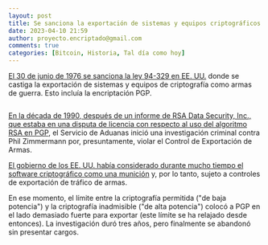 ```yaml
---
layout: post
title: Se sanciona la exportación de sistemas y equipos criptográficos como armas de guerra
date: 2023-04-10 21:59
author: proyecto.encriptado@gmail.com
comments: true
categories: [Bitcoin, Historia, Tal día como hoy]
---
```

<!-- wp:paragraph {"style":{"elements":{"link":{"color":{"text":"#0745e3"}}}}} -->
<p class="has-link-color"><a href="https://www.govinfo.gov/content/pkg/STATUTE-90/pdf/STATUTE-90-Pg729.pdf">El 30 de junio de 1976 se sanciona la ley 94-329 en EE. UU.</a> donde se castiga la exportación de sistemas y equipos de criptografía como armas de guerra. Esto incluía la encriptación PGP.</p>
<!-- /wp:paragraph -->

<!-- wp:image {"id":686,"sizeSlug":"full","linkDestination":"none"} -->
<figure class="wp-block-image size-full"><img src="https://proyectobitcoin.com/wp-content/uploads/2023/04/30-de-junio.png" alt="" class="wp-image-686"/></figure>
<!-- /wp:image -->

<!-- wp:paragraph {"style":{"elements":{"link":{"color":{"text":"#0745e3"}}}}} -->
<p class="has-link-color"><a href="https://youtu.be/1uCgkG1hrh4">En la década de 1990, después de un informe de RSA Data Security, Inc., que estaba en una disputa de licencia con respecto al uso del algoritmo RSA en PGP</a>, el Servicio de Aduanas inició una investigación criminal contra Phil Zimmermann por, presuntamente, violar el Control de Exportación de Armas.</p>
<!-- /wp:paragraph -->

<!-- wp:paragraph {"style":{"elements":{"link":{"color":{"text":"#0745e3"}}}}} -->
<p class="has-link-color"><a href="https://en.wikipedia.org/wiki/Arms_Export_Control_Act">El gobierno de los EE. UU. había considerado durante mucho tiempo el software criptográfico como una munición</a> y, por lo tanto, sujeto a controles de exportación de tráfico de armas. </p>
<!-- /wp:paragraph -->

<!-- wp:paragraph -->
<p>En ese momento, el límite entre la criptografía permitida ("de baja potencia") y la criptografía inadmisible ("de alta potencia") colocó a PGP en el lado demasiado fuerte para exportar (este límite se ha relajado desde entonces). La investigación duró tres años, pero finalmente se abandonó sin presentar cargos.</p>
<!-- /wp:paragraph -->
